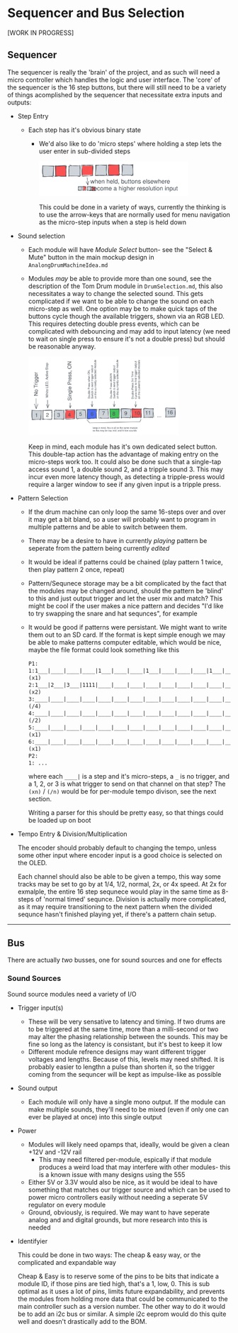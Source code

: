 # Sequencer and Bus Selection

[WORK IN PROGRESS]

## Sequencer

The sequencer is really the 'brain' of the project, and as such will need a micro controller which handles the logic and user interface. The 'core' of the sequencer is the 16 step buttons, but there will still need to be a variety of things acomplished by the sequencer that necessitate extra inputs and outputs:

- Step Entry

  - Each step has it's obvious binary state

    - We'd also like to do 'micro steps' where holding a step lets the user enter in sub-divided steps

      <img src="Images/microsteps.svg" alt="microsteps" style="zoom:33%;" />

      This could be done in a variety of ways, currently the thinking is to use the arrow-keys that are normally used for menu navigation as the micro-step inputs when a step is held down

- Sound selection

  - Each module will have *Module Select* button- see the "Select & Mute" button in the main mockup design in `AnalongDrumMachineIdea.md`

  - Modules *may* be able to provide more than one sound, see the description of the Tom Drum module in `DrumSelection.md`, this also necessitates a way to change the selected sound. This gets complicated if we want to be able to change the sound on each micro-step as well. One option may be to make quick taps of the buttons cycle though the available triggers, shown via an RGB LED. This requires detecting double press events, which can be complicated with debouncing and may add to input latency (we need to wait on single press to ensure it's not a double press) but should be reasonable anyway.

    <img src="Images/SoundSelection.svg" alt="SoundSelection" style="zoom: 33%;" />

    Keep in mind, each module has it's own dedicated select button. This double-tap action has the advantage of  making entry on the micro-steps work too. It could also be done such that a single-tap access sound 1, a double sound 2, and a tripple sound 3. This may incur even more latency though, as detecting a tripple-press would require a larger window to see if any given input is a tripple press.

- Pattern Selection 

  - If the drum machine can only loop the same 16-steps over and over it may get a bit bland, so a user will probably want to program in multiple patterns and be able to switch between them.

  - There may be a desire to have in currently *playing* pattern be seperate from the pattern being currently *edited*

  - It would be ideal if patterns could be chained (play pattern 1 twice, then play pattern 2 once, repeat)

  - Pattern/Sequnece storage may be a bit complicated by the fact that the modules may be changed around, should the pattern be 'blind' to this and just output trigger and let the user mix and match? This might be cool if the user makes a nice pattern and decides "I'd like to try swapping the snare and hat sequnces", for example

  - It would be good if patterns were persistant. We might want to write them out to an SD card. If the format is kept simple enough we may be able to make patterns computer editable, which would be nice, maybe the file  format could look something like this

    ```
    P1:
    1:1___|____|____|____|1___|____|____|1___|____|____|____|1___|____|____|____|____|(x1)
    2:1___|2___|3___|1111|____|____|____|____|____|____|____|____|____|____|____|____|(x2)
    3:____|____|____|____|____|____|____|____|____|____|____|____|____|____|____|____|(/4)
    4:____|____|____|____|____|____|____|____|____|____|____|____|____|____|____|____|(/2)
    5:____|____|____|____|____|____|____|____|____|____|____|____|____|____|____|____|(x1)
    6:____|____|____|____|____|____|____|____|____|____|____|____|____|____|____|____|(x1)
    P2:
    1: ...
    ```
    where each `____|` is a step and it's micro-steps, a `_` is no trigger, and a 1, 2, or 3 is what trigger to send on that channel on that step? The `(xn)` / `(/n)` would be for per-module tempo divison, see the next section.
    
    Writing a parser for this should be pretty easy, so that things could be loaded up on boot

- Tempo Entry & Division/Multiplication

  The encoder should probably default to changing the tempo, unless some other input where encoder input is a good choice is selected on the OLED.

  Each channel should also be able to be given a tempo, this way some tracks may be set to go by at 1/4, 1/2, normal, 2x, or 4x speed. At 2x for exmalple, the entire 16 step sequnece would play in the same time as 8-steps of 'normal timed' sequnce. Division is actually more complicated, as it may require transitioning to the next pattern when the divided sequnce hasn't finished playing yet, if there's a pattern chain setup.

---

## Bus

There are actually *two* busses, one for sound sources and one for effects

### Sound Sources

Sound source modules need a variety of I/O

- Trigger input(s)

  - These will be very sensative to latency and timing. If two drums are to be triggered at the same time, more than a milli-second or two may alter the phasing relationship between the sounds. This may be fine so long as the latency is consistant, but it's best to keep it low
  - Different module refrence designs may want different trigger voltages and lengths. Because of this, levels may need shifted. It is probably easier to lengthn a pulse than shorten it, so the trigger coming from the sequncer will be kept as impulse-like as possible

- Sound output

  - Each module will only have a single mono output. If the module can make multiple sounds, they'll need to be mixed (even if only one can ever be played at once) into this single output

- Power

  - Modules will likely need opamps that, ideally, would be given a clean +12V and -12V rail
    - This may need filtered per-module, espically if that module produces a weird load that may interfere with other modules- this is a known issue with many designs using the 555
  - Either 5V or 3.3V would also be nice, as it would be ideal to have something that matches our trigger source and which can be used to power micro controllers easily without needing a seperate 5V regulator on every module
  - Ground, obviously, is required. We may want to have seperate analog and and digital grounds, but more research into this is needed

- Identifyier

  This could be done in two ways: The cheap & easy way, or the complicated and expandable way

  Cheap & Easy is to reserve some of the pins to be bits that indicate a module ID, if those pins are tied high, that's a 1, low, 0. This is sub optimal as it uses a lot of pins, limits future expandability, and prevents the modules from holding more data that could be communicated to the main controller such as a version number. The other way to do it would be to add an i2c bus or similar. A simple i2c eeprom would do this quite well and doesn't drastically add to the BOM.
